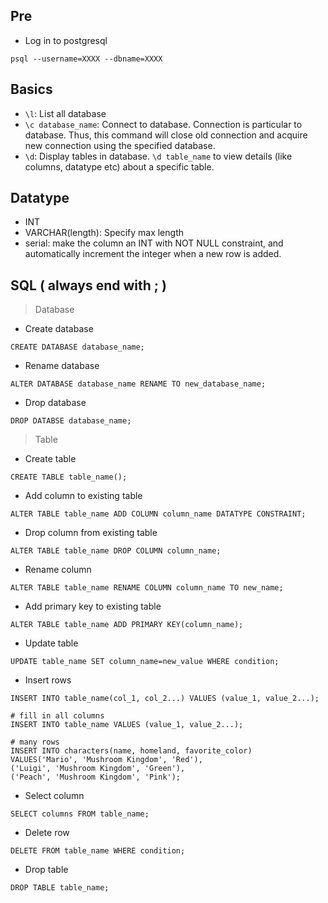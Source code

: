 ## Pre
- Log in to postgresql

```
psql --username=XXXX --dbname=XXXX
```
## Basics
- `\l`: List all database
- `\c database_name`: Connect to database. Connection is particular to database. Thus, this command will close old connection and acquire new connection using the specified database.
- `\d`: Display tables in database. `\d table_name` to view details (like columns, datatype etc) about a specific table.

## Datatype
- INT
- VARCHAR(length): Specify max length
- serial: make the column an INT with NOT NULL constraint, and automatically increment the integer when a new row is added.

## SQL ( always end with ; )


>Database


- Create database

```
CREATE DATABASE database_name; 
```
- Rename database

```
ALTER DATABASE database_name RENAME TO new_database_name;
```

- Drop database

```
DROP DATABSE database_name;
```


>Table


- Create table

```
CREATE TABLE table_name();
```

- Add column to existing table

```
ALTER TABLE table_name ADD COLUMN column_name DATATYPE CONSTRAINT;
```

- Drop column from existing table

```
ALTER TABLE table_name DROP COLUMN column_name;
```

- Rename column

```
ALTER TABLE table_name RENAME COLUMN column_name TO new_name;
```

- Add primary key to existing table

```
ALTER TABLE table_name ADD PRIMARY KEY(column_name);
```

- Update table

```
UPDATE table_name SET column_name=new_value WHERE condition;
```

- Insert rows

```
INSERT INTO table_name(col_1, col_2...) VALUES (value_1, value_2...);

# fill in all columns
INSERT INTO table_name VALUES (value_1, value_2...);

# many rows
INSERT INTO characters(name, homeland, favorite_color)
VALUES('Mario', 'Mushroom Kingdom', 'Red'),
('Luigi', 'Mushroom Kingdom', 'Green'),
('Peach', 'Mushroom Kingdom', 'Pink');
```

- Select column

```
SELECT columns FROM table_name;
```

- Delete row

```
DELETE FROM table_name WHERE condition;
```


- Drop table

```
DROP TABLE table_name;
```

